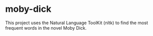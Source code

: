 # moby-dick
This project uses the Natural Language ToolKit (nltk) to find the most frequent words in the novel Moby Dick.
